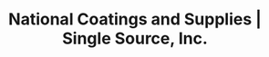 ---
title: "National Coatings and Supplies | Single Source, Inc."
url: /salt-lake-city/national-coatings-and-supplies-single-source-inc/
shop: paint
---